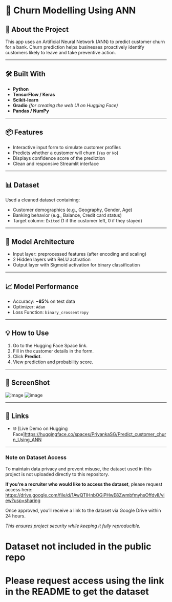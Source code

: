 # 💼 Churn Modelling Using ANN


## 🧠 About the Project

This app uses an Artificial Neural Network (ANN) to predict customer churn for a bank. Churn prediction helps businesses proactively identify customers likely to leave and take preventive action.

---

## 🛠️ Built With

- **Python**
- **TensorFlow / Keras**
- **Scikit-learn**
- **Gradio** *(for creating the web UI on Hugging Face)*
- **Pandas / NumPy**

---

## 📦 Features

- Interactive input form to simulate customer profiles
- Predicts whether a customer will churn (`Yes` or `No`)
- Displays confidence score of the prediction
- Clean and responsive Streamlit interface

---

## 📊 Dataset

Used a cleaned dataset containing:
- Customer demographics (e.g., Geography, Gender, Age)
- Banking behavior (e.g., Balance, Credit card status)
- Target column: `Exited` (1 if the customer left, 0 if they stayed)

---

## 🧮 Model Architecture

- Input layer: preprocessed features (after encoding and scaling)
- 2 Hidden layers with ReLU activation
- Output layer with Sigmoid activation for binary classification

---

## 📈 Model Performance

- Accuracy: **~85%** on test data  
- Optimizer: `Adam`  
- Loss Function: `binary_crossentropy`

---

## 💡 How to Use

1. Go to the Hugging Face Space link.
2. Fill in the customer details in the form.
3. Click **Predict**.
4. View prediction and probability score.

---
## 🔗 ScreenShot
![image](https://github.com/user-attachments/assets/6f8b1be3-994f-4292-b0a6-071ae7833013)
![image](https://github.com/user-attachments/assets/e0c33f7b-5594-4d6b-ab04-61373c27eca5)


---
## 🔗 Links

- 🌐 [Live Demo on Hugging Face]https://huggingface.co/spaces/PriyankaSG/Predict_customer_churn_Using_ANN

 ---

### Note on Dataset Access

To maintain data privacy and prevent misuse, the dataset used in this project is not uploaded directly to this repository.

**If you're a recruiter  who would like to access the dataset**, please request access here: https://drive.google.com/file/d/1AwQTlHnbOGjPHwE8ZwmbfmyhsOffdvII/view?usp=sharing

Once approved, you’ll receive a link to the dataset via Google Drive within 24 hours.

*This ensures project security while keeping it fully reproducible.*



# Dataset not included in the public repo

# Please request access using the link in the README to get the dataset





